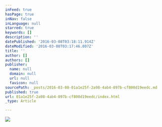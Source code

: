 ```yaml
---
inFeed: true
hasPage: true
inNav: false
inLanguage: null
starred: true
keywords: []
description: ''
datePublished: '2016-03-08T03:18:11.914Z'
dateModified: '2016-03-08T03:17:46.807Z'
title: ''
author: []
authors: []
publisher:
  name: null
  domain: null
  url: null
  favicon: null
sourcePath: _posts/2016-03-08-01a1e25f-2a98-4ab4-897b-cf800d19eedc.md
published: true
url: 01a1e25f-2a98-4ab4-897b-cf800d19eedc/index.html
_type: Article

---
```

![](https://the-grid-user-content.s3-us-west-2.amazonaws.com/8fbf3c95-8645-40cd-a726-53a145f6d95d.png)